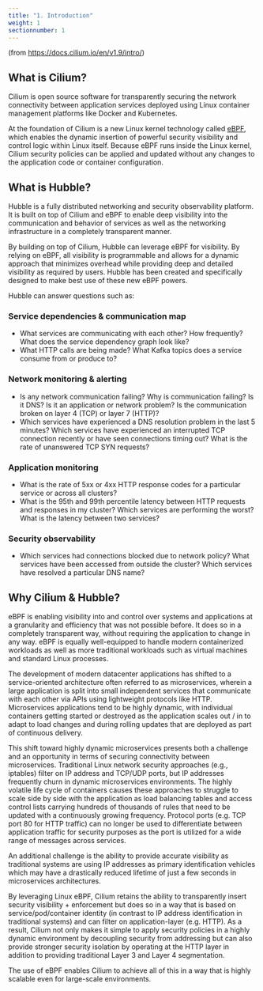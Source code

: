 ```yaml
---
title: "1. Introduction"
weight: 1
sectionnumber: 1
---
```



(from https://docs.cilium.io/en/v1.9/intro/)


## What is Cilium?

Cilium is open source software for transparently securing the network connectivity between application services deployed using Linux container management platforms like Docker and Kubernetes.

At the foundation of Cilium is a new Linux kernel technology called [eBPF](https://ebpf.io/), which enables the dynamic insertion of powerful security visibility and control logic within Linux itself. Because eBPF runs inside the Linux kernel, Cilium security policies can be applied and updated without any changes to the application code or container configuration.


## What is Hubble?

Hubble is a fully distributed networking and security observability platform. It is built on top of Cilium and eBPF to enable deep visibility into the communication and behavior of services as well as the networking infrastructure in a completely transparent manner.

By building on top of Cilium, Hubble can leverage eBPF for visibility. By relying on eBPF, all visibility is programmable and allows for a dynamic approach that minimizes overhead while providing deep and detailed visibility as required by users. Hubble has been created and specifically designed to make best use of these new eBPF powers.

Hubble can answer questions such as:


### Service dependencies & communication map

* What services are communicating with each other? How frequently? What does the service dependency graph look like?
* What HTTP calls are being made? What Kafka topics does a service consume from or produce to?


### Network monitoring & alerting

* Is any network communication failing? Why is communication failing? Is it DNS? Is it an application or network problem? Is the communication broken on layer 4 (TCP) or layer 7 (HTTP)?
* Which services have experienced a DNS resolution problem in the last 5 minutes? Which services have experienced an interrupted TCP connection recently or have seen connections timing out? What is the rate of unanswered TCP SYN requests?


### Application monitoring

* What is the rate of 5xx or 4xx HTTP response codes for a particular service or across all clusters?
* What is the 95th and 99th percentile latency between HTTP requests and responses in my cluster? Which services are performing the worst? What is the latency between two services?


### Security observability

* Which services had connections blocked due to network policy? What services have been accessed from outside the cluster? Which services have resolved a particular DNS name?


## Why Cilium & Hubble?

eBPF is enabling visibility into and control over systems and applications at a granularity and efficiency that was not possible before. It does so in a completely transparent way, without requiring the application to change in any way. eBPF is equally well-equipped to handle modern containerized workloads as well as more traditional workloads such as virtual machines and standard Linux processes.

The development of modern datacenter applications has shifted to a service-oriented architecture often referred to as microservices, wherein a large application is split into small independent services that communicate with each other via APIs using lightweight protocols like HTTP. Microservices applications tend to be highly dynamic, with individual containers getting started or destroyed as the application scales out / in to adapt to load changes and during rolling updates that are deployed as part of continuous delivery.

This shift toward highly dynamic microservices presents both a challenge and an opportunity in terms of securing connectivity between microservices. Traditional Linux network security approaches (e.g., iptables) filter on IP address and TCP/UDP ports, but IP addresses frequently churn in dynamic microservices environments. The highly volatile life cycle of containers causes these approaches to struggle to scale side by side with the application as load balancing tables and access control lists carrying hundreds of thousands of rules that need to be updated with a continuously growing frequency. Protocol ports (e.g. TCP port 80 for HTTP traffic) can no longer be used to differentiate between application traffic for security purposes as the port is utilized for a wide range of messages across services.

An additional challenge is the ability to provide accurate visibility as traditional systems are using IP addresses as primary identification vehicles which may have a drastically reduced lifetime of just a few seconds in microservices architectures.

By leveraging Linux eBPF, Cilium retains the ability to transparently insert security visibility + enforcement but does so in a way that is based on service/pod/container identity (in contrast to IP address identification in traditional systems) and can filter on application-layer (e.g. HTTP). As a result, Cilium not only makes it simple to apply security policies in a highly dynamic environment by decoupling security from addressing but can also provide stronger security isolation by operating at the HTTP layer in addition to providing traditional Layer 3 and Layer 4 segmentation.

The use of eBPF enables Cilium to achieve all of this in a way that is highly scalable even for large-scale environments.
